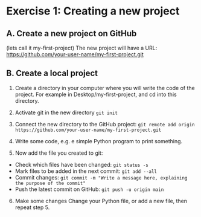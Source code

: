 # Exercise 1: Creating a new project

## A. Create a new project on GitHub 
(lets call it my-first-project) 
The new project will have a URL: https://github.com/your-user-name/my-first-project.git

## B. Create a local project 
1. Create a directory in your computer where you will write the code of the project. For example in Desktop/my-first-project, and cd into this directory.  

2. Activate git in the new directory
```git init```  

3. Connect the new directory to the GitHub project:
```git remote add origin https://github.com/your-user-name/my-first-project.git```

4. Write some code, e.g. e simple Python program to print something.

5. Now add the file you created to git:

- Check which files have been changed: ```git status -s```   
- Mark files to be added in the next commit: ```git add --all```  
- Commit changes: ```git commit -m "Write a message here, explaining the purpose of the commit"```  
- Push the latest commit on GitHub: ```git push -u origin main```  

6. Make some changes 
Change your Python file, or add a new file, then repeat step 5.



